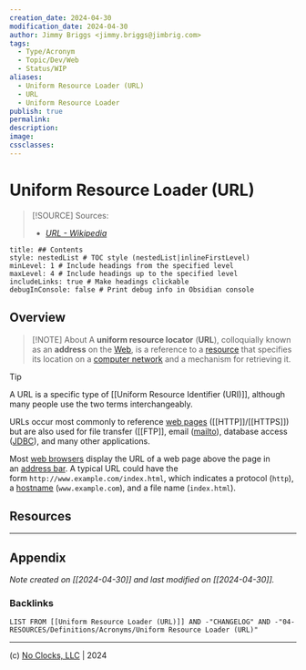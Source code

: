 ```yaml
---
creation_date: 2024-04-30
modification_date: 2024-04-30
author: Jimmy Briggs <jimmy.briggs@jimbrig.com>
tags:
  - Type/Acronym
  - Topic/Dev/Web
  - Status/WIP
aliases:
  - Uniform Resource Loader (URL)
  - URL
  - Uniform Resource Loader
publish: true
permalink:
description:
image:
cssclasses:
---
```


# Uniform Resource Loader (URL)

> [!SOURCE] Sources:
> - *[URL - Wikipedia](https://en.wikipedia.org/wiki/URL)*

```table-of-contents
title: ## Contents 
style: nestedList # TOC style (nestedList|inlineFirstLevel)
minLevel: 1 # Include headings from the specified level
maxLevel: 4 # Include headings up to the specified level
includeLinks: true # Make headings clickable
debugInConsole: false # Print debug info in Obsidian console
```

## Overview

> [!NOTE] About
> A **uniform resource locator** (**URL**), colloquially known as an **address** on the [Web](https://en.wikipedia.org/wiki/World_Wide_Web "World Wide Web"), is a reference to a [resource](https://en.wikipedia.org/wiki/Web_resource "Web resource") that specifies its location on a [computer network](https://en.wikipedia.org/wiki/Computer_network "Computer network") and a mechanism for retrieving it. 

> [!TIP]
> A URL is a specific type of [[Uniform Resource Identifier (URI)]], although many people use the two terms interchangeably.

URLs occur most commonly to reference [web pages](https://en.wikipedia.org/wiki/Web_page "Web page") ([[HTTP]]/[[HTTPS]]) but are also used for file transfer ([[FTP]], email ([mailto](https://en.wikipedia.org/wiki/Mailto "Mailto")), database access ([JDBC](https://en.wikipedia.org/wiki/Java_Database_Connectivity "Java Database Connectivity")), and many other applications.

Most [web browsers](https://en.wikipedia.org/wiki/Web_browser "Web browser") display the URL of a web page above the page in an [address bar](https://en.wikipedia.org/wiki/Address_bar "Address bar"). A typical URL could have the form `http://www.example.com/index.html`, which indicates a protocol (`http`), a [hostname](https://en.wikipedia.org/wiki/Hostname "Hostname") (`www.example.com`), and a file name (`index.html`).


## Resources

***

## Appendix

*Note created on [[2024-04-30]] and last modified on [[2024-04-30]].*

### Backlinks

```dataview
LIST FROM [[Uniform Resource Loader (URL)]] AND -"CHANGELOG" AND -"04-RESOURCES/Definitions/Acronyms/Uniform Resource Loader (URL)"
```

***

(c) [No Clocks, LLC](https://github.com/noclocks) | 2024


